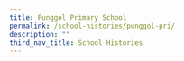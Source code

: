 ```yaml
---
title: Punggol Primary School
permalink: /school-histories/punggol-pri/
description: ""
third_nav_title: School Histories
---
```

